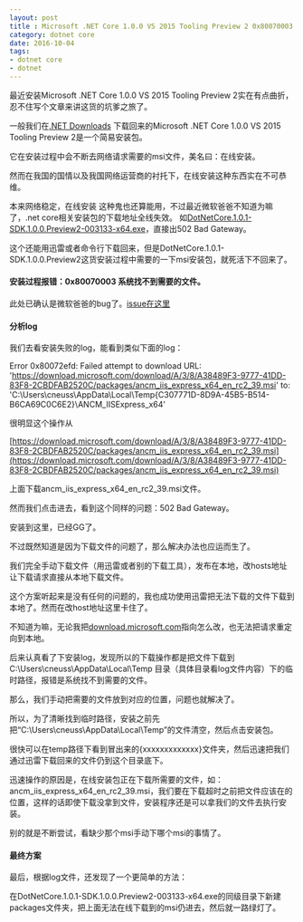 ```yaml
---
layout: post
title : Microsoft .NET Core 1.0.0 VS 2015 Tooling Preview 2 0x80070003
category: dotnet core
date: 2016-10-04
tags:
- dotnet core
- dotnet
---
```


最近安装Microsoft .NET Core 1.0.0 VS 2015 Tooling Preview 2实在有点曲折，忍不住写个文章来讲这货的坑爹之旅了。

一般我们在[.NET Downloads](https://www.microsoft.com/net/download) 下载回来的Microsoft .NET Core 1.0.0 VS 2015 Tooling Preview 2是一个简易安装包。

它在安装过程中会不断去网络请求需要的msi文件，美名曰：在线安装。

然而在我国的国情以及我国网络运营商的衬托下，在线安装这种东西实在不可恭维。

本来网络稳定，在线安装 这种鬼也还算能用，不过最近微软爸爸不知道为嘛了，.net core相关安装包的下载地址全线失效。
如[DotNetCore.1.0.1-SDK.1.0.0.Preview2-003133-x64.exe](https://download.microsoft.com/download/0/A/3/0A372822-205D-4A86-BFA7-084D2CBE9EDF/DotNetCore.1.0.1-SDK.1.0.0.Preview2-003133-x64.exe)，直接出502 Bad Gateway。

这个还能用迅雷或者命令行下载回来，但是DotNetCore.1.0.1-SDK.1.0.0.Preview2这货安装过程中需要的一下msi安装包，就死活下不回来了。

#### 安装过程报错：0x80070003 系统找不到需要的文件。

此处已确认是微软爸爸的bug了。[issue在这里](https://github.com/aspnet/Tooling/issues/655)

#### 分析log

我们去看安装失败的log，能看到类似下面的log：

Error 0x80072efd: Failed attempt to download URL: 'https://download.microsoft.com/download/A/3/8/A38489F3-9777-41DD-83F8-2CBDFAB2520C/packages/ancm_iis_express_x64_en_rc2_39.msi' to: 'C:\Users\cneuss\AppData\Local\Temp{C307771D-8D9A-45B5-B514-B6CA69C0C6E2}\ANCM_IISExpress_x64'


很明显这个操作从

[https://download.microsoft.com/download/A/3/8/A38489F3-9777-41DD-83F8-2CBDFAB2520C/packages/ancm_iis_express_x64_en_rc2_39.msi](https://download.microsoft.com/download/A/3/8/A38489F3-9777-41DD-83F8-2CBDFAB2520C/packages/ancm_iis_express_x64_en_rc2_39.msi)

上面下载ancm_iis_express_x64_en_rc2_39.msi文件。

然而我们点击进去，看到这个同样的问题：502 Bad Gateway。


安装到这里，已经GG了。

不过既然知道是因为下载文件的问题了，那么解决办法也应运而生了。

我们完全手动下载文件（用迅雷或者别的下载工具），发布在本地，改hosts地址让下载请求直接从本地下载文件。

这个方案听起来是没有任何的问题的，我也成功使用迅雷把无法下载的文件下载到本地了。然而在改host地址这里卡住了。

不知道为嘛，无论我把[download.microsoft.com](download.microsoft.com)指向怎么改，也无法把请求重定向到本地。

后来认真看了下安装log，发现所以的下载操作都是把文件下载到 C:\Users\cneuss\AppData\Local\Temp 目录（具体目录看log文件内容）下的临时路径，报错是系统找不到需要的文件。

那么，我们手动把需要的文件放到对应的位置，问题也就解决了。

所以，为了清晰找到临时路径，安装之前先把“C:\Users\cneuss\AppData\Local\Temp”的文件清空，然后点击安装包。

很快可以在temp路径下看到冒出来的{xxxxxxxxxxxxx}文件夹，然后迅速把我们通过迅雷下载回来的文件仍到这个目录底下。

迅速操作的原因是，在线安装包正在下载所需要的文件，如：ancm_iis_express_x64_en_rc2_39.msi，我们要在下载超时之前把文件应该在的位置，这样的话即使下载没拿到文件，安装程序还是可以拿我们的文件去执行安装。

别的就是不断尝试，看缺少那个msi手动下哪个msi的事情了。

#### 最终方案
最后，根据log文件，还发现了一个更简单的方法：

在DotNetCore.1.0.1-SDK.1.0.0.Preview2-003133-x64.exe的同级目录下新建packages文件夹，把上面无法在线下载到的msi仍进去，然后就一路绿灯了。

